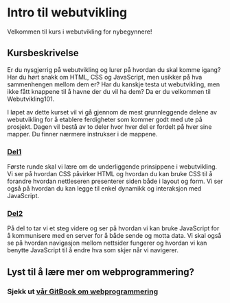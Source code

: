 # Intro til webutvikling

Velkommen til kurs i webutvikling for nybegynnere!

## Kursbeskrivelse

Er du nysgjerrig på webutvikling og lurer på hvordan du skal komme igang? Har du
hørt snakk om HTML, CSS og JavaScript, men usikker på hva sammenhengen mellom
dem er? Har du kanskje testa ut webutvikling, men ikke fått knappene til å havne
der du vil ha dem? Da er du velkommen til Webutvikling101.

I løpet av dette kurset vil vi gå gjennom de mest grunnleggende delene av webutvikling for å etablere ferdigheter som kommer godt med ute på prosjekt. Dagen vil bestå av to deler hvor hver del er fordelt på hver sine mapper. Du finner nærmere instrukser i de mappene.

### [Del1](./del1)

Første runde skal vi lære om de underliggende prinsippene i webutvikling. Vi ser
på hvordan CSS påvirker HTML og hvordan du kan bruke CSS til å forandre hvordan
nettleseren presenterer siden både i layout og form. Vi ser også på hvordan du
kan legge til enkel dynamikk og interaksjon med JavaScript.

### [Del2](./del2)

På del to tar vi et steg videre og ser på hvordan vi kan bruke JavaScript for å
kommunisere med en server for å både sende og motta data. Vi skal også se på
hvordan navigasjon mellom nettsider fungerer og hvordan vi kan benytte
JavaScript til å endre hva som skjer når vi navigerer.

## Lyst til å lære mer om webprogrammering?

### Sjekk ut [vår GitBook om webprogrammering](https://bekk.gitbook.io/web-intro/)
